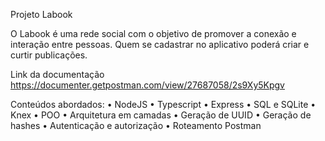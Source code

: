 
Projeto Labook

O Labook é uma rede social com o objetivo de promover a conexão e interação entre pessoas. Quem se cadastrar no aplicativo poderá criar e curtir publicações.

Link da documentação 
https://documenter.getpostman.com/view/27687058/2s9Xy5Kpgv


Conteúdos abordados:
•	NodeJS 
•	Typescript 
•	Express 
•	SQL e SQLite 
•	Knex 
•	POO
•	Arquitetura em camadas
•	Geração de UUID 
•	Geração de hashes 
•	Autenticação e autorização
•	Roteamento Postman

